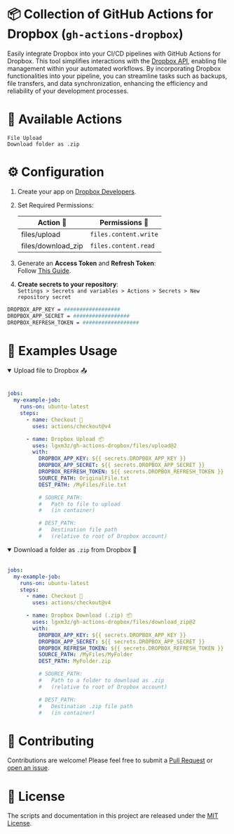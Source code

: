 # 📦 Collection of GitHub Actions for Dropbox (`gh-actions-dropbox`)

Easily integrate Dropbox into your CI/CD pipelines with GitHub Actions for Dropbox. This tool simplifies interactions with the [Dropbox API](https://www.dropbox.com/developers/documentation/http/documentation), enabling file management within your automated workflows. By incorporating Dropbox functionalities into your pipeline, you can streamline tasks such as backups, file transfers, and data synchronization, enhancing the efficiency and reliability of your development processes.

# 🚀 Available Actions<br>

`File Upload`<br>
`Download folder as .zip`<br>

# ⚙️ Configuration

1. Create your app on [Dropbox Developers](https://www.dropbox.com/developers/apps?_tk=pilot_lp&_ad=topbar4&_camp=myapps).

2. Set Required Permissions:

   | Action 🚀          | Permissions 🚦        |
   | ------------------ | --------------------- |
   | files/upload       | `files.content.write` |
   | files/download_zip | `files.content.read`  |

3. Generate an **Access Token** and **Refresh Token**: <br/> Follow [This Guide](https://preventdirectaccess.com/docs/create-app-key-access-token-for-dropbox-account/#access-token).

4. **Create secrets to your repository**: <br/>
   `Settings > Secrets and variables > Actions > Secrets > New repository secret`

```bash
DROPBOX_APP_KEY = ##################
DROPBOX_APP_SECRET = ##################
DROPBOX_REFRESH_TOKEN = ##################
```

# 📝 Examples Usage

<details open>
<summary>Upload file to Dropbox 📤</summary>
<br>

```yaml
jobs:
  my-example-job:
    runs-on: ubuntu-latest
    steps:
      - name: Checkout 🔔
        uses: actions/checkout@v4

      - name: Dropbox Upload 📦
        uses: lgxm3z/gh-actions-dropbox/files/upload@2
        with:
          DROPBOX_APP_KEY: ${{ secrets.DROPBOX_APP_KEY }}
          DROPBOX_APP_SECRET: ${{ secrets.DROPBOX_APP_SECRET }}
          DROPBOX_REFRESH_TOKEN: ${{ secrets.DROPBOX_REFRESH_TOKEN }}
          SOURCE_PATH: OriginalFile.txt
          DEST_PATH: /MyFiles/File.txt

          # SOURCE_PATH:
          #   Path to file to upload
          #   (in container)

          # DEST_PATH:
          #   Destination file path
          #   (relative to root of Dropbox account)
```

</details>

<details open>
<summary>Download a folder as <code>.zip</code> from Dropbox 📁</summary>
<br>

```yaml
jobs:
  my-example-job:
    runs-on: ubuntu-latest
    steps:
      - name: Checkout 🔔
        uses: actions/checkout@v4

      - name: Dropbox Download (.zip) 📦
        uses: lgxm3z/gh-actions-dropbox/files/download_zip@2
        with:
          DROPBOX_APP_KEY: ${{ secrets.DROPBOX_APP_KEY }}
          DROPBOX_APP_SECRET: ${{ secrets.DROPBOX_APP_SECRET }}
          DROPBOX_REFRESH_TOKEN: ${{ secrets.DROPBOX_REFRESH_TOKEN }}
          SOURCE_PATH: /MyFiles/MyFolder
          DEST_PATH: MyFolder.zip

          # SOURCE_PATH:
          #   Path to a folder to download as .zip
          #   (relative to root of Dropbox account)

          # DEST_PATH:
          #   Destination .zip file path
          #   (in container)
```

</details>

# 🤝 Contributing

Contributions are welcome! Please feel free to submit a [Pull Request](https://github.com/lgxm3z/gh-actions-dropbox/pulls) or [open an issue](https://github.com/lgxm3z/gh-actions-dropbox/issues).

# 📜 License

The scripts and documentation in this project are released under the [MIT License](./LICENSE).

